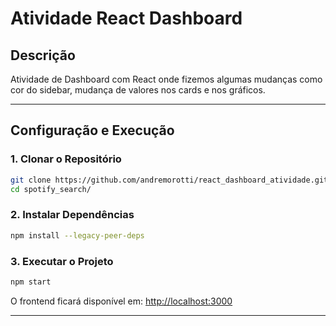 # Atividade React Dashboard

## Descrição
Atividade de Dashboard com React onde fizemos algumas mudanças como cor do sidebar, mudança de valores nos cards e nos gráficos.

---

## Configuração e Execução

### 1. Clonar o Repositório
```sh
git clone https://github.com/andremorotti/react_dashboard_atividade.git
cd spotify_search/
```

### 2. Instalar Dependências
```sh
npm install --legacy-peer-deps
```

### 3. Executar o Projeto
```sh
npm start
```
O frontend ficará disponível em: [http://localhost:3000](http://localhost:3000)

---
